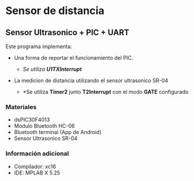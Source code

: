 # Sensor de distancia
## Sensor Ultrasonico + PIC + UART

Este programa implementa:

- Una forma de reportar el funcionamiento del PIC.
    - *Se utiliza **U1TXInterrupt*** 

- La medicion de distancia utilizando el sensor ultrasonico SR-04

    - *Se utiliza **Timer2** junto **T2Interrupt** con el modo **GATE** configurado

### Materiales
- dsPIC30F4013
- Modulo Bluetooth HC-06
- Bluetooth terminal (App de Android)
- Sensor Ultrasonico SR-04

### Información adicional

- Compilador: xc16
- IDE: MPLAB X 5.25

